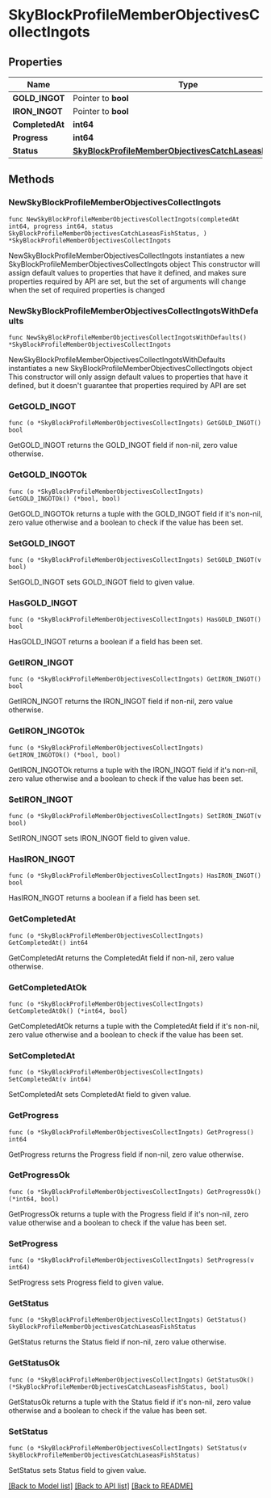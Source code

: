 # SkyBlockProfileMemberObjectivesCollectIngots

## Properties

Name | Type | Description | Notes
------------ | ------------- | ------------- | -------------
**GOLD_INGOT** | Pointer to **bool** |  | [optional] 
**IRON_INGOT** | Pointer to **bool** |  | [optional] 
**CompletedAt** | **int64** |  | 
**Progress** | **int64** |  | 
**Status** | [**SkyBlockProfileMemberObjectivesCatchLaseasFishStatus**](SkyBlockProfileMemberObjectivesCatchLaseasFishStatus.md) |  | 

## Methods

### NewSkyBlockProfileMemberObjectivesCollectIngots

`func NewSkyBlockProfileMemberObjectivesCollectIngots(completedAt int64, progress int64, status SkyBlockProfileMemberObjectivesCatchLaseasFishStatus, ) *SkyBlockProfileMemberObjectivesCollectIngots`

NewSkyBlockProfileMemberObjectivesCollectIngots instantiates a new SkyBlockProfileMemberObjectivesCollectIngots object
This constructor will assign default values to properties that have it defined,
and makes sure properties required by API are set, but the set of arguments
will change when the set of required properties is changed

### NewSkyBlockProfileMemberObjectivesCollectIngotsWithDefaults

`func NewSkyBlockProfileMemberObjectivesCollectIngotsWithDefaults() *SkyBlockProfileMemberObjectivesCollectIngots`

NewSkyBlockProfileMemberObjectivesCollectIngotsWithDefaults instantiates a new SkyBlockProfileMemberObjectivesCollectIngots object
This constructor will only assign default values to properties that have it defined,
but it doesn't guarantee that properties required by API are set

### GetGOLD_INGOT

`func (o *SkyBlockProfileMemberObjectivesCollectIngots) GetGOLD_INGOT() bool`

GetGOLD_INGOT returns the GOLD_INGOT field if non-nil, zero value otherwise.

### GetGOLD_INGOTOk

`func (o *SkyBlockProfileMemberObjectivesCollectIngots) GetGOLD_INGOTOk() (*bool, bool)`

GetGOLD_INGOTOk returns a tuple with the GOLD_INGOT field if it's non-nil, zero value otherwise
and a boolean to check if the value has been set.

### SetGOLD_INGOT

`func (o *SkyBlockProfileMemberObjectivesCollectIngots) SetGOLD_INGOT(v bool)`

SetGOLD_INGOT sets GOLD_INGOT field to given value.

### HasGOLD_INGOT

`func (o *SkyBlockProfileMemberObjectivesCollectIngots) HasGOLD_INGOT() bool`

HasGOLD_INGOT returns a boolean if a field has been set.

### GetIRON_INGOT

`func (o *SkyBlockProfileMemberObjectivesCollectIngots) GetIRON_INGOT() bool`

GetIRON_INGOT returns the IRON_INGOT field if non-nil, zero value otherwise.

### GetIRON_INGOTOk

`func (o *SkyBlockProfileMemberObjectivesCollectIngots) GetIRON_INGOTOk() (*bool, bool)`

GetIRON_INGOTOk returns a tuple with the IRON_INGOT field if it's non-nil, zero value otherwise
and a boolean to check if the value has been set.

### SetIRON_INGOT

`func (o *SkyBlockProfileMemberObjectivesCollectIngots) SetIRON_INGOT(v bool)`

SetIRON_INGOT sets IRON_INGOT field to given value.

### HasIRON_INGOT

`func (o *SkyBlockProfileMemberObjectivesCollectIngots) HasIRON_INGOT() bool`

HasIRON_INGOT returns a boolean if a field has been set.

### GetCompletedAt

`func (o *SkyBlockProfileMemberObjectivesCollectIngots) GetCompletedAt() int64`

GetCompletedAt returns the CompletedAt field if non-nil, zero value otherwise.

### GetCompletedAtOk

`func (o *SkyBlockProfileMemberObjectivesCollectIngots) GetCompletedAtOk() (*int64, bool)`

GetCompletedAtOk returns a tuple with the CompletedAt field if it's non-nil, zero value otherwise
and a boolean to check if the value has been set.

### SetCompletedAt

`func (o *SkyBlockProfileMemberObjectivesCollectIngots) SetCompletedAt(v int64)`

SetCompletedAt sets CompletedAt field to given value.


### GetProgress

`func (o *SkyBlockProfileMemberObjectivesCollectIngots) GetProgress() int64`

GetProgress returns the Progress field if non-nil, zero value otherwise.

### GetProgressOk

`func (o *SkyBlockProfileMemberObjectivesCollectIngots) GetProgressOk() (*int64, bool)`

GetProgressOk returns a tuple with the Progress field if it's non-nil, zero value otherwise
and a boolean to check if the value has been set.

### SetProgress

`func (o *SkyBlockProfileMemberObjectivesCollectIngots) SetProgress(v int64)`

SetProgress sets Progress field to given value.


### GetStatus

`func (o *SkyBlockProfileMemberObjectivesCollectIngots) GetStatus() SkyBlockProfileMemberObjectivesCatchLaseasFishStatus`

GetStatus returns the Status field if non-nil, zero value otherwise.

### GetStatusOk

`func (o *SkyBlockProfileMemberObjectivesCollectIngots) GetStatusOk() (*SkyBlockProfileMemberObjectivesCatchLaseasFishStatus, bool)`

GetStatusOk returns a tuple with the Status field if it's non-nil, zero value otherwise
and a boolean to check if the value has been set.

### SetStatus

`func (o *SkyBlockProfileMemberObjectivesCollectIngots) SetStatus(v SkyBlockProfileMemberObjectivesCatchLaseasFishStatus)`

SetStatus sets Status field to given value.



[[Back to Model list]](../README.md#documentation-for-models) [[Back to API list]](../README.md#documentation-for-api-endpoints) [[Back to README]](../README.md)


